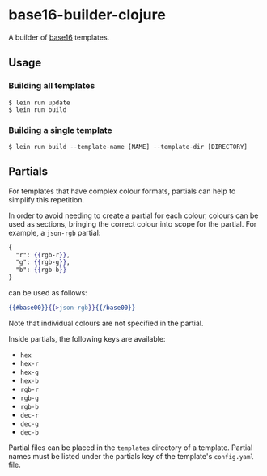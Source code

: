 # base16-builder-clojure

A builder of [base16](https://github.com/chriskempson/base16) templates.

## Usage

### Building all templates
    $ lein run update
    $ lein run build

### Building a single template
    $ lein run build --template-name [NAME] --template-dir [DIRECTORY]

## Partials
For templates that have complex colour formats, partials can help to simplify
this repetition.

In order to avoid needing to create a partial for each colour, colours can be used
as sections, bringing the correct colour into scope for the partial. For example,
a `json-rgb` partial:

```mustache
{
  "r": {{rgb-r}},
  "g": {{rgb-g}},
  "b": {{rgb-b}}
}
```

can be used as follows:

```mustache
{{#base00}}{{>json-rgb}}{{/base00}}
```

Note that individual colours are not specified in the partial.

Inside partials, the following keys are available:
* `hex`
* `hex-r`
* `hex-g`
* `hex-b`
* `rgb-r`
* `rgb-g`
* `rgb-b`
* `dec-r`
* `dec-g`
* `dec-b`

Partial files can be placed in the `templates` directory of a template.
Partial names must be listed under the partials key of the template's `config.yaml` file.

